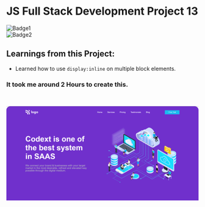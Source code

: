 # JS Full Stack Development Project 13
![Badge1](https://img.shields.io/badge/Ankit-Tanwar-blue)
<br>
![Badge2](https://img.shields.io/badge/HTML-CSS-red)

## Learnings from this Project:
- Learned how to use ```display:inline``` on multiple block elements.

### It took me around 2 Hours to create this.

<br>

![Project13 ss](./Project13%20ss.png)
